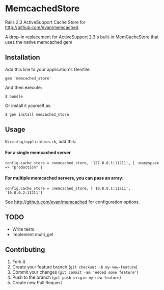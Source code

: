 # MemcachedStore

Rails 2.3 ActiveSupport Cache Store for http://github.com/evan/memcached.

A drop-in replacement for ActiveSupport 2.3's built-in MemCacheStore that uses the native memcached gem

## Installation

Add this line to your application's Gemfile:

    gem 'memcached_store'

And then execute:

    $ bundle

Or install it yourself as:

    $ gem install memcached_store

## Usage
In `config/application.rb`, add this:

#### For a single memcached server

    config.cache_store = :memcached_store, '127.0.0.1:11211', { :namespace => "production" }

#### For multiple memcached servers, you can pass an array:

    config.cache_store = :memcached_store, ['10.0.0.1:11211', '10.0.0.2:11211']

See http://github.com/evan/memcached for configuration options.

## TODO

* Write tests
* Implement multi_get


## Contributing

1. Fork it
2. Create your feature branch (`git checkout -b my-new-feature`)
3. Commit your changes (`git commit -am 'Added some feature'`)
4. Push to the branch (`git push origin my-new-feature`)
5. Create new Pull Request
